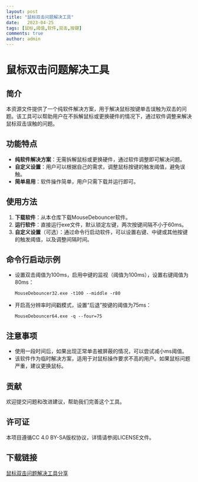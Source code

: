 ```yaml
---
layout: post
title: "鼠标双击问题解决工具"
date:   2023-04-25
tags: [鼠标,阈值,软件,双击,按键]
comments: true
author: admin
---
```

# 鼠标双击问题解决工具

## 简介

本资源文件提供了一个纯软件解决方案，用于解决鼠标按键单击误触为双击的问题。该工具可以帮助用户在不拆解鼠标或更换硬件的情况下，通过软件调整来解决鼠标双击误触的问题。

## 功能特点

- **纯软件解决方案**：无需拆解鼠标或更换硬件，通过软件调整即可解决问题。
- **自定义设置**：用户可以根据自己的需求，调整鼠标按键的触发阈值，避免误触。
- **简单易用**：软件操作简单，用户只需下载并运行即可。

## 使用方法

1. **下载软件**：从本仓库下载MouseDebouncer软件。
2. **运行软件**：直接运行exe文件，默认锁定左键，两次按键间隔不小于60ms。
3. **自定义设置**（可选）：通过命令行启动软件，可以设置右键、中键或其他按键的触发阈值，以及调整间隔时间。

## 命令行启动示例

- 设置双击阈值为100ms，启用中键的监视（阈值为100ms），设置右键阈值为80ms：
  ```
  MouseDebouncer32.exe -t100 --middle -r80
  ```

- 开启高分辨率时间戳模式，设置“后退”按键的阈值为75ms：
  ```
  MouseDebouncer64.exe -q --four=75
  ```

## 注意事项

- 使用一段时间后，如果出现正常单击被屏蔽的情况，可以尝试减小ms阈值。
- 该软件作为临时解决方案，适用于对鼠标操作要求不高的用户。如果鼠标问题严重，建议更换鼠标。

## 贡献

欢迎提交问题和改进建议，帮助我们完善这个工具。

## 许可证

本项目遵循CC 4.0 BY-SA版权协议，详情请参阅LICENSE文件。

## 下载链接

[鼠标双击问题解决工具分享](https://pan.quark.cn/s/49919acbecb0)